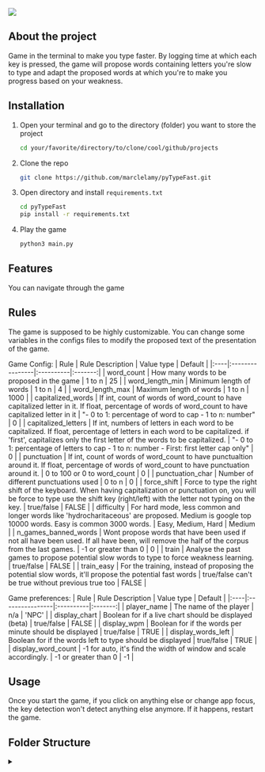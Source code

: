 ![](https://github.com/marclelamy/pyTypeFast/blob/main/game_demo.gif)



## About the project
Game in the terminal to make you type faster. By logging time at which each key is pressed, the game will propose words containing letters you're slow to type and adapt the proposed words at which you're to make you progress based on your weakness.





## Installation

1. Open your terminal and go to the directory (folder) you want to store the project
   ```sh
   cd your/favorite/directory/to/clone/cool/github/projects
   ```
2. Clone the repo
   ```sh
   git clone https://github.com/marclelamy/pyTypeFast.git
   ```
3. Open directory and install `requirements.txt`
   ```sh
   cd pyTypeFast
   pip install -r requirements.txt
   ```
4. Play the game
   ```sh
   python3 main.py
   ```



## Features 
You can navigate through the game 



## Rules 
The game is supposed to be highly customizable. You can change some variables in the configs files to modify the proposed text of the presentation of the game. 

Game Config: 
| Rule | Rule Description | Value type | Default |
|:----|:----------------|:----------|:-------:|
| word_count | How many words to be proposed in the game | 1 to n | 25 |
| word_length_min | Minimum length of words | 1 to n | 4 |
| word_length_max | Maximum length of words | 1 to n | 1000 |
| capitalized_words | If int, count of words of word_count to have capitalized letter in it. If float, percentage of words of word_count to have capitalized letter in it | "- 0 to 1: percentage of word to cap - 1 to n: number" | 0 |
| capitalized_letters | If int, numbers of letters in each word to be capitalized. If float, percentage of letters in each word to be capitalized. if 'first', capitalizes only the first letter of the words to be capitalized. | "- 0 to 1: percentage of letters to cap - 1 to n: number - First: first letter cap only" | 0 |
| punctuation | If int, count of words of word_count to have punctualtion around it. If float, percentage of words of word_count to have punctuation around it. | 0 to 100 or 0 to word_count | 0 |
| punctuation_char | Number of different punctuations used | 0 to n | 0 |
| force_shift | Force to type the right shift of the keyboard. When having capitalization or punctuation on, you will be force to type use the shift key (right/left) with the letter not typing on the key. | true/false | FALSE |
| difficulty | For hard mode, less common and longer words like 'hydrocharitaceous' are proposed. Medium is google top 10000 words. Easy is common 3000 words. | Easy, Medium, Hard | Medium |
| n_games_banned_words | Wont propose words that have been used if not all have been used. If all have been, will remove the half of the corpus from the last games. | -1 or greater than 0 | 0 |
| train | Analyse the past games to propose potential slow words to type to force weakness learning. | true/false | FALSE |
| train_easy | For the training, instead of proposing the potential slow words, it'll propose the potential fast words | true/false can't be true without previous true too | FALSE |

Game preferences: 
| Rule | Rule Description | Value type | Default |
|:----|:----------------|:----------|:-------:|
| player_name | The name of the player | n/a | 'NPC' |
| display_chart | Boolean for if a live chart should be displayed (beta) | true/false | FALSE |
| display_wpm | Boolean for if the words per minute should be displayed | true/false | TRUE |
| display_words_left | Boolean for if the words left to type should be displayed | true/false | TRUE |
| display_word_count | -1 for auto, it's find the width of window and scale accordingly. | -1 or greater than 0 | -1 |




## Usage
Once you start the game, if you click on anything else or change app focus, the key detection won't detect anything else anymore. If it happens, restart the game.


## Folder Structure
<details>
<summary></summary>

.
├── data                
│   ├── queries             # Queries to pull and analyze data from the database
│   └── text                # Text files used to propose words during the games

├── src                     # Source files
│   ├── detect_keys.py              
│   ├── display.py              
│   ├── log_data.py             
│   ├── score.py            # 

</details> 


